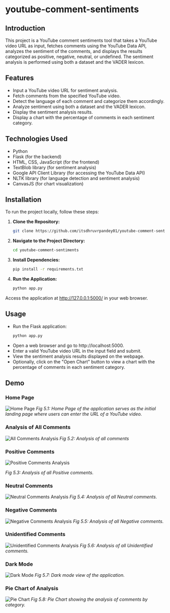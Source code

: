 # youtube-comment-sentiments
## Introduction
This project is a YouTube comment sentiments tool that takes a YouTube video URL as input, fetches comments using the YouTube Data API, analyzes the sentiment of the comments, and displays the results categorized as positive, negative, neutral, or undefined. The sentiment analysis is performed using both a dataset and the VADER lexicon.

## Features
- Input a YouTube video URL for sentiment analysis.
- Fetch comments from the specified YouTube video.
- Detect the language of each comment and categorize them accordingly.
- Analyze sentiment using both a dataset and the VADER lexicon.
- Display the sentiment analysis results.
- Display a chart with the percentage of comments in each sentiment category.

## Technologies Used
- Python
- Flask (for the backend)
- HTML, CSS, JavaScript (for the frontend)
- TextBlob library (for sentiment analysis)
- Google API Client Library (for accessing the YouTube Data API)
- NLTK library (for language detection and sentiment analysis)
- CanvasJS (for chart visualization)

## Installation

To run the project locally, follow these steps:

1. **Clone the Repository:**
   ```bash
   git clone https://github.com/itsdhruvrpandey01/youtube-comment-sentiments/
   ```

2. **Navigate to the Project Directory:**
   ```bash
   cd youtube-comment-sentiments
   ```

3. **Install Dependencies:**
   ```bash
   pip install -r requirements.txt
   ```

4. **Run the Application:**
   ```bash
   python app.py
   ```

Access the application at http://127.0.0.1:5000/ in your web browser.

## Usage
- Run the Flask application:
  ```bash
  python app.py
- Open a web browser and go to http://localhost:5000.
- Enter a valid YouTube video URL in the input field and submit.
- View the sentiment analysis results displayed on the webpage.
- Optionally, click on the "Open Chart" button to view a chart with the percentage of comments in each sentiment category.

## Demo
### Home Page
![Home Page](https://github.com/itsdhruvrpandey01/youtube-comment-sentiments/assets/130044341/abe885d0-fba0-45d7-a368-58cebda908da)
*Fig 5.1: Home Page of the application serves as the initial landing page where users can enter the URL of a YouTube video.*

### Analysis of All Comments
![All Comments Analysis](https://github.com/itsdhruvrpandey01/youtube-comment-sentiments/assets/130044341/945fa707-906f-4a7a-9153-feabe6a7f456)
*Fig 5.2: Analysis of all comments*

### Positive Comments
![Positive Comments Analysis](https://github.com/itsdhruvrpandey01/youtube-comment-sentiments/assets/130044341/f0c35627-4747-4262-a993-39b9c9aedc1c)

*Fig 5.3: Analysis of all Positive comments.*

### Neutral Comments
![Neutral Comments Analysis](https://github.com/itsdhruvrpandey01/youtube-comment-sentiments/assets/130044341/ab4dfe84-fb53-417a-ac33-93273d00e7cf)
*Fig 5.4: Analysis of all Neutral comments.*

### Negative Comments
![Negative Comments Analysis](https://github.com/itsdhruvrpandey01/youtube-comment-sentiments/assets/130044341/22941f0a-d904-4435-9321-db00ecb88605)
*Fig 5.5: Analysis of all Negative comments.*

### Unidentified Comments
![Unidentified Comments Analysis](https://github.com/itsdhruvrpandey01/youtube-comment-sentiments/assets/130044341/83d64c5b-f2d2-41d2-9b8e-608d9f13f339)
*Fig 5.6: Analysis of all Unidentified comments.*

### Dark Mode
![Dark Mode](https://github.com/itsdhruvrpandey01/youtube-comment-sentiments/assets/130044341/10ff2e7b-216b-4d4f-afe3-3f86ad8b1f5b)
*Fig 5.7: Dark mode view of the application.*

### Pie Chart of Analysis
![Pie Chart](https://github.com/itsdhruvrpandey01/youtube-comment-sentiments/assets/130044341/57dcc20e-0219-4836-86d9-116aec5d5217)
*Fig 5.8: Pie Chart showing the analysis of comments by category.*

